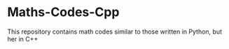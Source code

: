# Maths-Codes-Cpp
This repository contains math codes similar to those written in Python, but her in C++
